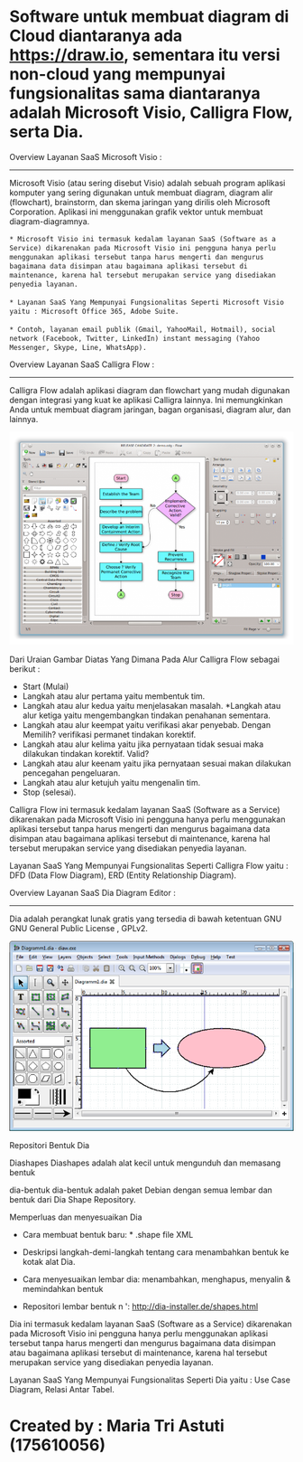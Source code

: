 Software untuk membuat diagram di Cloud diantaranya ada https://draw.io, sementara itu versi non-cloud yang mempunyai fungsionalitas sama diantaranya adalah Microsoft Visio, Calligra Flow, serta Dia. 
===========================================================================================================

Overview Layanan SaaS Microsoft Visio :
***************************************

Microsoft Visio (atau sering disebut Visio) adalah sebuah program aplikasi komputer yang sering digunakan untuk membuat diagram, diagram alir (flowchart), brainstorm, dan skema jaringan yang dirilis oleh Microsoft Corporation. Aplikasi ini menggunakan grafik vektor untuk membuat diagram-diagramnya. 

	* Microsoft Visio ini termasuk kedalam layanan SaaS (Software as a Service) dikarenakan pada Microsoft Visio ini pengguna hanya perlu menggunakan aplikasi tersebut tanpa harus mengerti dan mengurus bagaimana data disimpan atau bagaimana aplikasi tersebut di maintenance, karena hal tersebut merupakan service yang disediakan penyedia layanan. 

	* Layanan SaaS Yang Mempunyai Fungsionalitas Seperti Microsoft Visio yaitu : Microsoft Office 365, Adobe Suite.

	* Contoh, layanan email publik (Gmail, YahooMail, Hotmail), social network (Facebook, Twitter, LinkedIn) instant messaging (Yahoo Messenger, Skype, Line, WhatsApp).

Overview Layanan SaaS Calligra Flow :
*************************************

Calligra Flow adalah aplikasi diagram dan flowchart yang mudah digunakan dengan integrasi yang kuat ke aplikasi Calligra lainnya. Ini memungkinkan Anda untuk membuat diagram jaringan, bagan organisasi, diagram alur, dan lainnya.

![png](gambar5.png)

Dari Uraian Gambar Diatas Yang Dimana Pada Alur Calligra Flow sebagai berikut :

* Start (Mulai)
* Langkah atau alur pertama yaitu membentuk tim.
* Langkah atau alur kedua yaitu menjelasakan masalah.
*Langkah atau alur ketiga yaitu mengembangkan tindakan penahanan sementara.
* Langkah atau alur keempat yaitu verifikasi akar penyebab. Dengan Memilih? verifikasi permanet tindakan korektif.
* Langkah atau alur kelima yaitu jika pernyataan tidak sesuai maka dilakukan tindakan korektif. Valid?
* Langkah atau alur keenam yaitu jika pernyataan sesuai makan dilakukan pencegahan pengeluaran.
* Langkah atau alur ketujuh yaitu mengenalin tim.
* Stop (selesai). 

Calligra Flow ini termasuk kedalam layanan SaaS (Software as a Service) dikarenakan pada Microsoft Visio ini pengguna hanya perlu menggunakan aplikasi tersebut tanpa harus mengerti dan mengurus bagaimana data disimpan atau bagaimana aplikasi tersebut di maintenance, karena hal tersebut merupakan service yang disediakan penyedia layanan. 

Layanan SaaS Yang Mempunyai Fungsionalitas Seperti Calligra Flow yaitu : DFD (Data Flow Diagram), ERD (Entity Relationship Diagram).

Overview Layanan SaaS Dia Diagram Editor :
******************************************

Dia adalah perangkat lunak gratis yang tersedia di bawah ketentuan GNU GNU General Public License , GPLv2.

![png](gambar6.png)

Repositori Bentuk Dia

Diashapes
Diashapes adalah alat kecil untuk mengunduh dan memasang bentuk

dia-bentuk
dia-bentuk adalah paket Debian dengan semua lembar dan bentuk dari Dia Shape Repository.

Memperluas dan menyesuaikan Dia
* Cara membuat bentuk baru: * .shape file XML

* Deskripsi langkah-demi-langkah tentang cara menambahkan bentuk ke kotak alat Dia.

* Cara menyesuaikan lembar dia: menambahkan, menghapus, menyalin & memindahkan bentuk

* Repositori lembar bentuk n ': http://dia-installer.de/shapes.html

Dia ini termasuk kedalam layanan SaaS (Software as a Service) dikarenakan pada Microsoft Visio ini pengguna hanya perlu menggunakan aplikasi tersebut tanpa harus mengerti dan mengurus bagaimana data disimpan atau bagaimana aplikasi tersebut di maintenance, karena hal tersebut merupakan service yang disediakan penyedia layanan. 

Layanan SaaS Yang Mempunyai Fungsionalitas Seperti Dia yaitu : Use Case Diagram, Relasi Antar Tabel.




Created by : Maria Tri Astuti (175610056)
========================================================================================================






